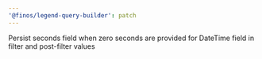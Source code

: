 ```yaml
---
'@finos/legend-query-builder': patch
---
```


Persist seconds field when zero seconds are provided for DateTime field in filter and post-filter values
